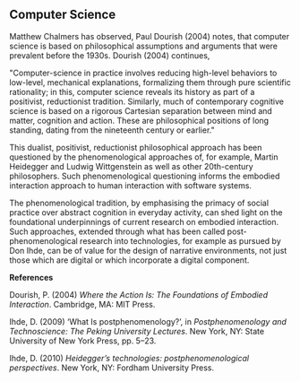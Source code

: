 ## Computer Science

Matthew Chalmers has observed, Paul Dourish (2004) notes, that computer science is based on philosophical assumptions and arguments that were prevalent before the 1930s. Dourish (2004) continues, 

"Computer-science in practice involves reducing high-level behaviors to low-level, mechanical explanations, formalizing them through pure scientific rationality; in this, computer science reveals its history as part of a positivist, reductionist tradition. Similarly, much of contemporary cognitive science is based on a rigorous Cartesian separation between mind and matter, cognition and action. These are philosophical positions of long standing, dating from the nineteenth century or earlier."

This dualist, positivist, reductionist philosophical approach has been questioned by the phenomenological approaches of, for example, Martin Heidegger and Ludwig Wittgenstein as well as other 20th-century philosophers. Such phenomenological questioning informs the embodied interaction approach to human interaction with software systems.

The phenomenological tradition, by emphasising the primacy of social practice over abstract cognition in everyday activity, can shed light on the foundational underpinnings of current research on embodied interaction. Such approaches, extended through what has been called post-phenomenological research into technologies, for example as pursued by Don Ihde, can be of value for the design of narrative environments, not just those which are digital or which incorporate a digital component.

**References**

Dourish, P. (2004) _Where the Action Is: The Foundations of Embodied Interaction_. Cambridge, MA: MIT Press.

Ihde, D. (2009) ‘What Is postphenomenology?’, in _Postphenomenology and Technoscience: The Peking University Lectures_. New York, NY: State University of New York Press, pp. 5–23.

Ihde, D. (2010) _Heidegger’s technologies: postphenomenological perspectives_. New York, NY: Fordham University Press.
